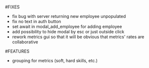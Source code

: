 #FIXES

- fix bug with server returning new employee unpopulated
- fix no text in auth button
- set await in modal_add_employee for adding employee
- add possibility to hide modal by esc or just outside click
- rework metrics gui so that it will be obvious that metrics' rates are collaborative

#FEATURES

- grouping for metrics (soft, hard skills, etc.)